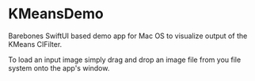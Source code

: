 # KMeansDemo

Barebones SwiftUI based demo app for Mac OS to visualize output of the KMeans CIFilter.

To load an input image simply drag and drop an image file from you file system onto the app's window.
